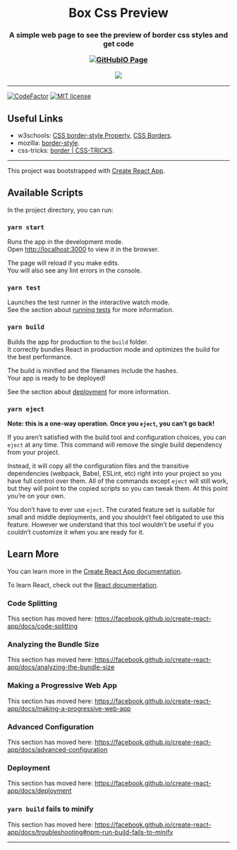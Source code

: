 <h1 align="center">
Box Css Preview


</h1>
<h3 align="center">
A simple web page to see the preview of border css styles and get code

[![GitHubIO Page](https://img.shields.io/static/v1?label=GitHub&message=IO&color=black&style=flat-square&logo=github)](https://mateusfg7.github.io/box-css-preview/)

<img src="https://i.imgur.com/1y4GCFW.png"/>

</h3>

---

[![CodeFactor](https://www.codefactor.io/repository/github/mateusfg7/box-css-preview/badge)](https://www.codefactor.io/repository/github/mateusfg7/box-css-preview) [![MIT license](https://img.shields.io/github/license/mateusfg7/box-css-preview?color=%23000)]('./LICENSE')

## Useful Links

- w3schools: [CSS border-style Property](https://www.w3schools.com/CSSref/pr_border-style.asp), [CSS Borders](https://www.w3schools.com/css/css_border.asp).
- mozilla: [border-style](https://developer.mozilla.org/en-US/docs/Web/CSS/border-style).
- css-tricks: [border | CSS-TRICKS](https://css-tricks.com/almanac/properties/b/border/).

---

This project was bootstrapped with [Create React App](https://github.com/facebook/create-react-app).

## Available Scripts

In the project directory, you can run:

### `yarn start`

Runs the app in the development mode.<br />
Open [http://localhost:3000](http://localhost:3000) to view it in the browser.

The page will reload if you make edits.<br />
You will also see any lint errors in the console.

### `yarn test`

Launches the test runner in the interactive watch mode.<br />
See the section about [running tests](https://facebook.github.io/create-react-app/docs/running-tests) for more information.

### `yarn build`

Builds the app for production to the `build` folder.<br />
It correctly bundles React in production mode and optimizes the build for the best performance.

The build is minified and the filenames include the hashes.<br />
Your app is ready to be deployed!

See the section about [deployment](https://facebook.github.io/create-react-app/docs/deployment) for more information.

### `yarn eject`

**Note: this is a one-way operation. Once you `eject`, you can’t go back!**

If you aren’t satisfied with the build tool and configuration choices, you can `eject` at any time. This command will remove the single build dependency from your project.

Instead, it will copy all the configuration files and the transitive dependencies (webpack, Babel, ESLint, etc) right into your project so you have full control over them. All of the commands except `eject` will still work, but they will point to the copied scripts so you can tweak them. At this point you’re on your own.

You don’t have to ever use `eject`. The curated feature set is suitable for small and middle deployments, and you shouldn’t feel obligated to use this feature. However we understand that this tool wouldn’t be useful if you couldn’t customize it when you are ready for it.

## Learn More

You can learn more in the [Create React App documentation](https://facebook.github.io/create-react-app/docs/getting-started).

To learn React, check out the [React documentation](https://reactjs.org/).

### Code Splitting

This section has moved here: https://facebook.github.io/create-react-app/docs/code-splitting

### Analyzing the Bundle Size

This section has moved here: https://facebook.github.io/create-react-app/docs/analyzing-the-bundle-size

### Making a Progressive Web App

This section has moved here: https://facebook.github.io/create-react-app/docs/making-a-progressive-web-app

### Advanced Configuration

This section has moved here: https://facebook.github.io/create-react-app/docs/advanced-configuration

### Deployment

This section has moved here: https://facebook.github.io/create-react-app/docs/deployment

### `yarn build` fails to minify

This section has moved here: https://facebook.github.io/create-react-app/docs/troubleshooting#npm-run-build-fails-to-minify

---
